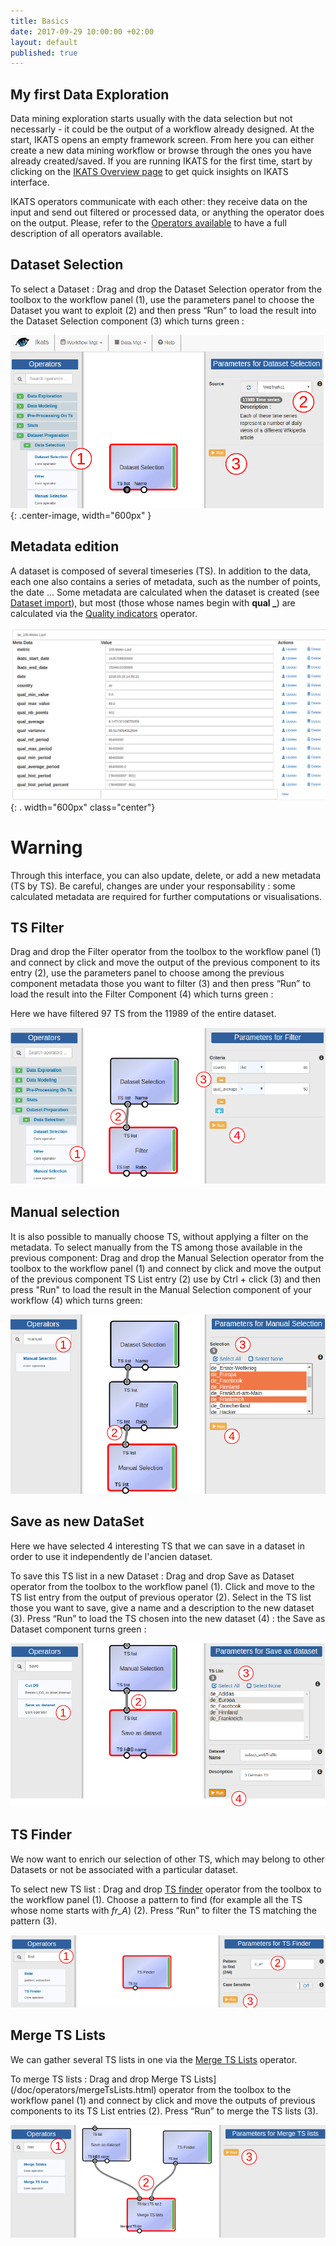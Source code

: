 ```yaml
---
title: Basics
date: 2017-09-29 10:00:00 +02:00
layout: default
published: true
---
```



My first Data Exploration
-------------------------

Data mining exploration starts usually with the data selection but not necessarly - it could be the output of a workflow already designed. At the start, IKATS opens an empty framework screen. From here you can either create a new data mining workflow or browse through the ones you have already created/saved. If you are running IKATS for the first time, start by clicking on the [IKATS Overview page](/overview.html) to get quick insights on IKATS interface.

IKATS operators communicate with each other: they receive data on the input and send out filtered or processed data, or anything the operator does on the output. Please, refer to the  [Operators available](/operators.html) to have a full description of all operators available.



## Dataset Selection

To select a Dataset :
Drag and drop the Dataset Selection operator from the toolbox to the workflow panel (1), use the parameters panel to choose the Dataset you want to exploit  (2) and then press “Run” to load the result into the Dataset Selection component  (3) which turns green :

![Texte alternatif](/img/tuto0/datasetSelection.png "DataSet selection"){: .center-image, width="600px" }


## Metadata edition

A dataset is composed of several timeseries (TS).
In addition to the data, each one also contains a series of metadata, such as the number of points, the date ... Some metadata are calculated when the dataset is created (see [Dataset import](/doc/operators/importTs.html)), but most (those whose names begin with **qual _**) are calculated via the [Quality indicators](/doc/operators/qualityIndicators.html) operator.

![Texte alternatif](/img/tuto0/mdedit.png "MDEDIT"){: . width="600px"  class="center"}

Warning
=======
Through this interface, you can also update, delete, or add a new metadata (TS by TS). Be careful, changes are under your responsability : some calculated metadata are required for further computations or visualisations.

## TS Filter

 Drag and drop the Filter operator from the toolbox to the workflow panel (1) and connect by click and move the output of the previous component to its entry (2), use the parameters panel to choose among the previous component metadata those you want to filter (3) and then press “Run” to load the result into the Filter Component (4) which turns green :

Here we have filtered 97 TS from the 11989 of the entire dataset.

![Texte alternatif](/img/tuto0/filter.png "filter")

## Manual selection
It is also possible to manually choose TS, without applying a filter on the metadata.
To select manually from the TS among those available in the previous component: Drag and drop the Manual Selection operator from the toolbox to the workflow panel (1) and connect by click and move the output of the previous component TS List entry (2) use by Ctrl + click (3) and then press "Run" to load the result in the Manual Selection component of your workflow (4) which turns green:

![Texte alternatif](/img/tuto0/manualSelection.png "manual selection")

## Save as new DataSet

Here we have selected 4 interesting TS that we can save in a dataset in order to use it independently de l'ancien dataset.

To save this TS list in a new Dataset :
Drag and drop Save as Dataset operator from the toolbox to the workflow panel (1). Click and move to the TS list entry from the output of previous operator (2). Select in the TS list those you want to save, give a name and a description to the new dataset  (3). Press “Run” to load the TS chosen into the new dataset (4) : the Save as Dataset component turns green :


![Texte alternatif](/img/tuto0/saveDataset.png "save as dataset")


## TS Finder

We now want to enrich our selection of other TS, which may belong to other Datasets or not be associated with a particular dataset.

To select new TS list :
Drag and drop [TS finder](/doc/operators/tsFinder.html) operator from the toolbox to the workflow panel (1). Choose a pattern to find (for example all the TS whose nome starts with *fr_A*) (2).  Press “Run” to filter the TS matching the pattern (3).


![Texte alternatif](/img/tuto0/TSFinder.png "TS Finder")

## Merge TS Lists

We can gather several TS lists in one via the [Merge  TS Lists](/doc/operators/mergeTsLists.html) operator.

To merge TS lists :
Drag and drop Merge  TS Lists](/doc/operators/mergeTsLists.html) operator from the toolbox to the workflow panel (1) and connect by click and move the outputs of previous components to its TS List entries (2). Press “Run” to merge the TS lists (3).

![Texte alternatif](/img/tuto0/MergeLists.png "Merge TS Lists")
